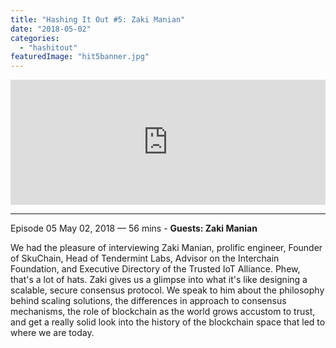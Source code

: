 ```yaml
---
title: "Hashing It Out #5: Zaki Manian"
date: "2018-05-02"
categories: 
  - "hashitout"
featuredImage: "hit5banner.jpg"
---
```


<iframe src="https://player.simplecast.com/49c6caf3-8971-49c2-a539-5da72eaad9a5?dark=false" width="100%" height="200px" frameborder="no" scrolling="no" seamless=""></iframe>

* * *

 Episode 05 May 02, 2018 — 56 mins - **Guests: Zaki Manian**

We had the pleasure of interviewing Zaki Manian, prolific engineer, Founder of SkuChain, Head of Tendermint Labs, Advisor on the Interchain Foundation, and Executive Directory of the Trusted IoT Alliance. Phew, that's a lot of hats. Zaki gives us a glimpse into what it's like designing a scalable, secure consensus protocol. We speak to him about the philosophy behind scaling solutions, the differences in approach to consensus mechanisms, the role of blockchain as the world grows accustom to trust, and get a really solid look into the history of the blockchain space that led to where we are today.
